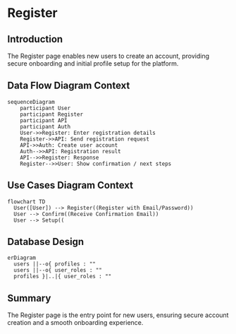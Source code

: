 # Register

## Introduction
The Register page enables new users to create an account, providing secure onboarding and initial profile setup for the platform.

## Data Flow Diagram Context
```mermaid
sequenceDiagram
    participant User
    participant Register
    participant API
    participant Auth
    User->>Register: Enter registration details
    Register->>API: Send registration request
    API->>Auth: Create user account
    Auth-->>API: Registration result
    API-->>Register: Response
    Register-->>User: Show confirmation / next steps
```

## Use Cases Diagram Context
```mermaid
flowchart TD
  User([User]) --> Register((Register with Email/Password))
  User --> Confirm((Receive Confirmation Email))
  User --> Setup((
```

## Database Design
```mermaid
erDiagram
  users ||--o{ profiles : ""
  users ||--o{ user_roles : ""
  profiles }|..|{ user_roles : ""
```

## Summary
The Register page is the entry point for new users, ensuring secure account creation and a smooth onboarding experience. 